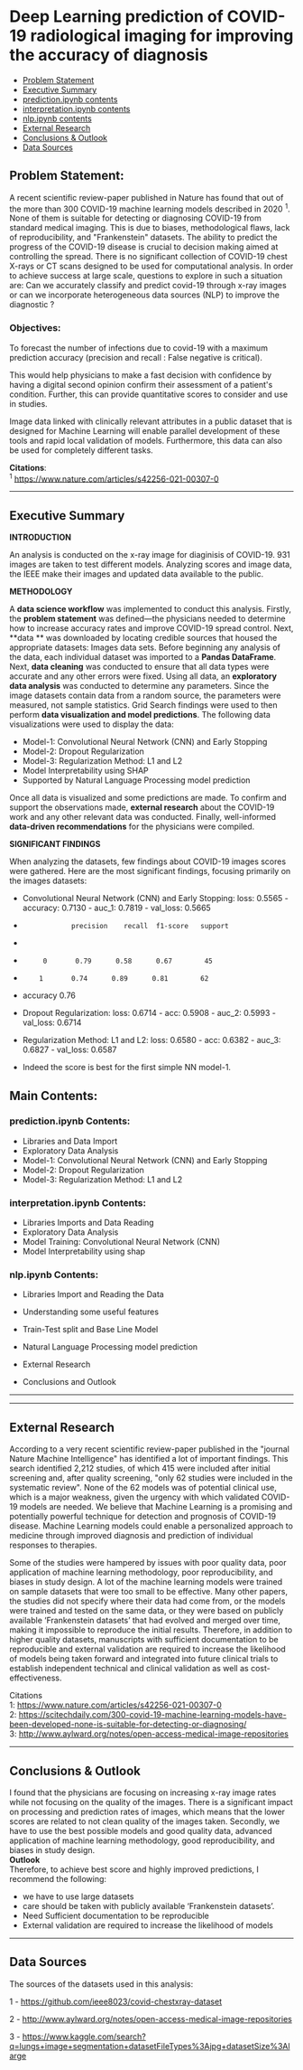 # Deep Learning prediction of COVID-19 radiological imaging for improving the accuracy of diagnosis

- [Problem Statement](#Problem-Statement)
 - [Executive Summary](#Executive-Summary)
 - [prediction.ipynb contents](#prediction.ipynb-contents)
 - [interpretation.ipynb contents](#prediction.ipynb-contents)
 - [nlp.ipynb contents](#nlp.ipynb-contents)
 - [External Research](#External-Research)
 - [Conclusions & Outlook](#Conclusions-&-Outlook)
 - [Data Sources](#Data-Sources)

## Problem Statement:
A recent scientific review-paper published in Nature has found that out of the more than 300 COVID-19 machine learning models described in 2020 <sup>1</sup>. None of them is suitable for detecting or diagnosing COVID-19 from standard medical imaging. This is due to biases, methodological flaws, lack of reproducibility, and "Frankenstein" datasets.
The ability to predict the progress of the COVID-19 disease is crucial to decision making aimed at controlling the spread. There is no significant collection of COVID-19 chest X-rays or CT scans designed to be used for computational analysis.
In order to achieve success at large scale, questions to explore in such a situation are: Can we accurately classify and predict covid-19 through x-ray images or can we incorporate heterogeneous data sources (NLP) to improve the diagnostic ?

### Objectives:
To forecast the number of infections due to covid-19 with a maximum prediction accuracy (precision and recall : False negative is critical).

This would help physicians to make a fast decision with confidence by having a digital second opinion confirm their assessment of a patient's condition. Further, this can provide quantitative scores to consider and use in studies.

Image data linked with clinically relevant attributes in a public dataset that is designed for Machine Learning will enable parallel development of these tools and rapid local validation of models. Furthermore, this data can also be used for completely different tasks.

**Citations**:
<br>
<sup>1</sup> https://www.nature.com/articles/s42256-021-00307-0

---

## Executive Summary
**INTRODUCTION**

An analysis is conducted on the x-ray image for diaginisis of COVID-19. 931 images are taken to test different models. Analyzing scores and image data, the IEEE make their images and updated data available to the public. 

**METHODOLOGY**

A **data science workflow** was implemented to conduct this analysis. Firstly, the **problem statement** was defined—the physicians needed to determine how to increase accuracy rates and improve COVID-19 spread control. Next, **data ** was downloaded by locating credible sources that housed the appropriate datasets: Images data sets. Before beginning any analysis of the data, each individual dataset was imported to a **Pandas DataFrame**. Next, **data cleaning** was conducted to ensure that all data types were accurate and any other errors were fixed. Using all data, an **exploratory data analysis** was conducted to determine any parameters. Since the image datasets contain data from a random source, the parameters were measured, not sample statistics. Grid Search findings were used to then perform **data visualization and model predictions**. The following data visualizations were used to display the data: 
- Model-1: Convolutional Neural Network (CNN) and Early Stopping
- Model-2: Dropout Regularization
- Model-3: Regularization Method: L1 and L2
- Model Interpretability using SHAP
- Supported by Natural Language Processing model prediction

Once all data is visualized and some predictions are made.  To confirm and support the observations made, **external research** about the COVID-19 work and any other relevant data was conducted. Finally, well-informed **data-driven recommendations** for the physicians were compiled. 

**SIGNIFICANT FINDINGS**

When analyzing the datasets, few findings about COVID-19 images scores were gathered. Here are the most significant findings, focusing primarily on the images datasets: 
- Convolutional Neural Network (CNN) and Early Stopping: loss: 0.5565 - accuracy: 0.7130 - auc_1: 0.7819 - val_loss: 0.5665

-                 precision    recall  f1-score   support
-
 -          0       0.79      0.58      0.67        45
  -         1       0.74      0.89      0.81        62
 -   accuracy                           0.76      
  

- Dropout Regularization: loss: 0.6714 - acc: 0.5908 - auc_2: 0.5993 - val_loss: 0.6714
 

- Regularization Method: L1 and L2: loss: 0.6580 - acc: 0.6382 - auc_3: 0.6827 - val_loss: 0.6587

- Indeed the score is best for the first simple NN model-1.


## Main Contents:
### prediction.ipynb Contents:
- Libraries and Data Import
- Exploratory Data Analysis
- Model-1: Convolutional Neural Network (CNN) and Early Stopping
- Model-2: Dropout Regularization
- Model-3: Regularization Method: L1 and L2

### interpretation.ipynb Contents:
- Libraries Imports and Data Reading
- Exploratory Data Analysis
- Model Training: Convolutional Neural Network (CNN)
- Model Interpretability using shap

### nlp.ipynb Contents:
- Libraries Import and Reading the Data
- Understanding some useful features
- Train-Test split and Base Line Model
- Natural Language Processing model prediction

- External Research
- Conclusions and Outlook

---

---
## External Research
According to a very recent scientific review-paper published in the "journal Nature Machine Intelligence" has identified a lot of important findings. This search identified 2,212 studies, of which 415 were included after initial screening and, after quality screening, "only 62 studies were included in the systematic review". None of the 62 models was of potential clinical use, which is a major weakness, given the urgency with which validated COVID-19 models are needed.
We believe that Machine Learning is a promising and potentially powerful technique for detection and prognosis of COVID-19 disease. Machine Learning models could enable a personalized approach to medicine through improved diagnosis and prediction of individual responses to therapies.

Some of the studies were hampered by issues with poor quality data, poor application of machine learning methodology, poor reproducibility, and biases in study design. A lot of the machine learning models were trained on sample datasets that were too small to be effective. Many other papers, the studies did not specify where their data had come from, or the models were trained and tested on the same data, or they were based on publicly available ‘Frankenstein datasets’ that had evolved and merged over time, making it impossible to reproduce the initial results. Therefore, in addition to higher quality datasets, manuscripts with sufficient documentation to be reproducible and external validation are required to increase the likelihood of models being taken forward and integrated into future clinical trials to establish independent technical and clinical validation as well as cost-effectiveness.

Citations
<br>
1: https://www.nature.com/articles/s42256-021-00307-0
<br>
2: https://scitechdaily.com/300-covid-19-machine-learning-models-have-been-developed-none-is-suitable-for-detecting-or-diagnosing/
<br>
3: http://www.aylward.org/notes/open-access-medical-image-repositories

---
## Conclusions & Outlook 
I found that the physicians are focusing on increasing x-ray image rates while not focusing on the quality of the images. There is a significant impact on processing and prediction rates of images, which means that the lower scores are related to not clean quality of the images taken. Secondly, we have to use the best possible models and good quality data, advanced application of machine learning methodology, good reproducibility, and biases in study design.
<br>
**Outlook**
<br>
Therefore, to achieve best score and highly improved predictions, I recommend the following:  
- we have to use large datasets 
- care should be taken with publicly available ‘Frankenstein datasets’.
- Need Sufficient documentation to be reproducible
- External validation are required to increase the likelihood of models

--- 
## Data Sources
The sources of the datasets used in this analysis:

1 - https://github.com/ieee8023/covid-chestxray-dataset

2 - http://www.aylward.org/notes/open-access-medical-image-repositories

3 - https://www.kaggle.com/search?q=lungs+image+segmentation+datasetFileTypes%3Ajpg+datasetSize%3Alarge